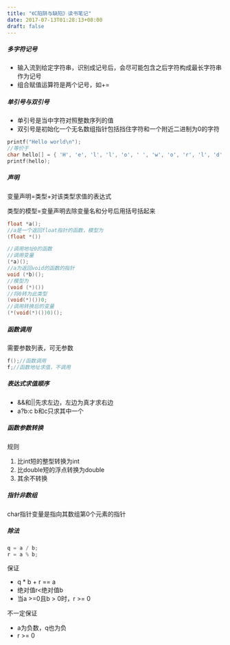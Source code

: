 ```yaml
---
title: "《C陷阱与缺陷》读书笔记"
date: 2017-07-13T01:28:13+08:00
draft: false
---
```


##### 多字符记号

* 输入流到给定字符串，识别成记号后，会尽可能包含之后字符构成最长字符串作为记号
* 组合赋值运算符是两个记号，如+=

<!--more-->

##### 单引号与双引号

* 单引号是当中字符对照整数序列的值
* 双引号是初始化一个无名数组指针包括挡住字符和一个附近二进制为0的字符

```c
printf("Hello world\n");
//等价于
char hello[] = { 'H', 'e', 'l', 'l', 'o', ' ', 'w', 'o', 'r', 'l', 'd', '\n', 0 };
printf(hello);
```

##### 声明

变量声明=类型+对该类型求值的表达式

类型的模型=变量声明去除变量名和分号后用括号括起来

```c
float *a();
//a是一个返回float指针的函数，模型为
(float *())

//调用地址0的函数
//调用变量
(*a)();
//a为返回void的函数的指针
void (*b)();
//模型为
(void (*)())
//将0转为此类型
(void(*)())0;
//调用转换后的变量
(*(void(*)())0)();
```

##### 函数调用

需要参数列表，可无参数

```c
f();//函数调用
f;//函数地址求值，不调用
```

##### 表达式求值顺序

* &&和||先求左边，左边为真才求右边
* a?b:c b和c只求其中一个

##### 函数参数转换

规则

1. 比int短的整型转换为int
2. 比double短的浮点转换为double
3. 其余不转换

##### 指针非数组

char指针变量是指向其数组第0个元素的指针

##### 除法

```c
q = a / b;
r = a % b;
```

保证

* q * b + r == a
* 绝对值r<绝对值b
* 当a >=0且b > 0时，r >= 0

不一定保证

* a为负数，q也为负
* r >= 0







